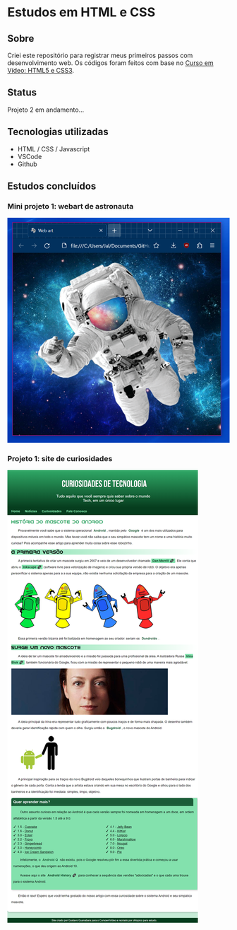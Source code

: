 # Estudos em HTML e CSS

## Sobre
Criei este repositório para registrar meus primeiros passos com desenvolvimento web.
Os códigos foram feitos com base no <a href="https://github.com/gustavoguanabara/html-css/tree/master/aulas-pdf" target="_blank">Curso em Vídeo: HTML5 e CSS3</a>.

## Status
Projeto 2 em andamento...

## Tecnologias utilizadas
- HTML / CSS / Javascript
- VSCode
- Github

## Estudos concluídos
### Mini projeto 1: webart de astronauta
<img src="projetos/site02gerado.png">

### Projeto 1: site de curiosidades
<img src="projetos/site01gerado.png">

